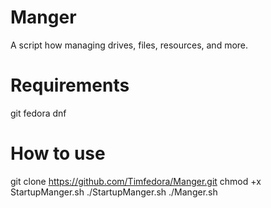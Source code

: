 # Manger
A script how managing drives, files, resources, and more.

# Requirements
git
fedora
dnf

# How to use
git clone https://github.com/Timfedora/Manger.git
chmod +x StartupManger.sh
./StartupManger.sh
./Manger.sh
